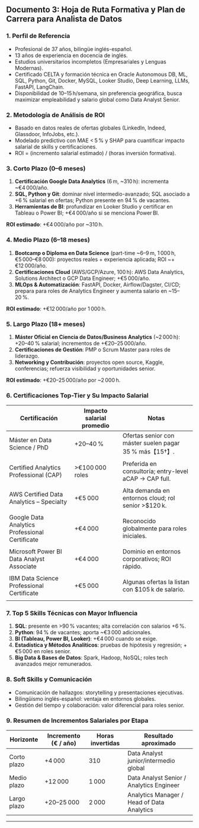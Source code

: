 ## Documento 3: Hoja de Ruta Formativa y Plan de Carrera para Analista de Datos

### 1. Perfil de Referencia

* Profesional de 37 años, bilingüe inglés-español.
* 13 años de experiencia en docencia de inglés.
* Estudios universitarios incompletos (Empresariales y Lenguas Modernas).
* Certificado CELTA y formación técnica en Oracle Autonomous DB, ML, SQL, Python, Git, Docker, MySQL, Looker Studio, Deep Learning, LLMs, FastAPI, LangChain.
* Disponibilidad de 10–15 h/semana, sin preferencia geográfica, busca maximizar empleabilidad y salario global como Data Analyst Senior.

### 2. Metodología de Análisis de ROI

* Basado en datos reales de ofertas globales (LinkedIn, Indeed, Glassdoor, InfoJobs, etc.).
* Modelado predictivo con MAE < 5 % y SHAP para cuantificar impacto salarial de skills y certificaciones.
* ROI = (incremento salarial estimado) / (horas inversión formativa).

### 3. Corto Plazo (0–6 meses)

1. **Certificación Google Data Analytics** (6 m, \~310 h): incrementa \~€4 000/año.
2. **SQL, Python y Git**: dominar nivel intermedio-avanzado; SQL asociado a +6 % salarial en ofertas; Python presente en 94 % de vacantes.
3. **Herramientas de BI**: profundizar en Looker Studio y certificar en Tableau o Power BI; +€4 000/año si se menciona Power BI.

**ROI estimado**: +€4 000/año por \~310 h.

### 4. Medio Plazo (6–18 meses)

1. **Bootcamp o Diploma en Data Science** (part-time \~6–9 m, 1 000 h, €5 000–€8 000): proyectos reales + experiencia aplicada; ROI \~+€12 000/año.
2. **Certificaciones Cloud** (AWS/GCP/Azure, 100 h): AWS Data Analytics, Solutions Architect o GCP Data Engineer; +€5 000/año.
3. **MLOps & Automatización**: FastAPI, Docker, Airflow/Dagster, CI/CD; prepara para roles de Analytics Engineer y aumenta salario en \~15–20 %.

**ROI estimado**: +€12 000/año por 1 000 h.

### 5. Largo Plazo (18+ meses)

1. **Máster Oficial en Ciencia de Datos/Business Analytics** (\~2 000 h): +20–40 % salarial; incrementos de +€20–25 000/año.
2. **Certificaciones de Gestión**: PMP o Scrum Master para roles de liderazgo.
3. **Networking y Contribución**: proyectos open source, Kaggle, conferencias; refuerza visibilidad y oportunidades senior.

**ROI estimado**: +€20–25 000/año por \~2 000 h.

### 6. Certificaciones Top-Tier y Su Impacto Salarial

| Certificación                                  | Impacto salarial promedio | Notas                                                  |
| ---------------------------------------------- | ------------------------- | ------------------------------------------------------ |
| Máster en Data Science / PhD                   | +20–40 %                  | Ofertas senior con máster suelen pagar 35 % más【15†】.  |
|                                                |                           |                                                        |
| Certified Analytics Professional (CAP)         | >€100 000 roles           | Preferida en consultoría; entry-level aCAP → CAP full. |
|                                                |                           |                                                        |
| AWS Certified Data Analytics – Specialty       | +€5 000                   | Alta demanda en entornos cloud; rol senior >\$120 k.   |
|                                                |                           |                                                        |
| Google Data Analytics Professional Certificate | +€4 000                   | Reconocido globalmente para roles iniciales.           |
|                                                |                           |                                                        |
| Microsoft Power BI Data Analyst Associate      | +€4 000                   | Dominio en entornos corporativos; ROI rápido.          |
|                                                |                           |                                                        |
| IBM Data Science Professional Certificate      | +€5 000                   | Algunas ofertas la listan con \$105 k de salario.      |
|                                                |                           |                                                        |

### 7. Top 5 Skills Técnicas con Mayor Influencia

1. **SQL**: presente en >90 % vacantes; alta correlación con salarios +6 %.
2. **Python**: 94 % de vacantes; aporta \~€3 000 adicionales.
3. **BI (Tableau, Power BI, Looker)**: +€4 000 cuando se exige.
4. **Estadística y Métodos Analíticos**: pruebas de hipótesis y regresión; +€5 000 en roles senior.
5. **Big Data & Bases de Datos**: Spark, Hadoop, NoSQL; roles tech avanzados mejor remunerados.

### 8. Soft Skills y Comunicación

* Comunicación de hallazgos: storytelling y presentaciones ejecutivas.
* Bilingüismo inglés-español: ventaja en entornos globales.
* Gestión del tiempo y colaboración: valor diferencial para roles senior.

### 9. Resumen de Incrementos Salariales por Etapa

| Horizonte   | Incremento (€ / año) | Horas invertidas | Resultado aproximado                       |
| ----------- | -------------------- | ---------------- | ------------------------------------------ |
| Corto plazo | +4 000               | 310              | Data Analyst junior/intermedio global      |
| Medio plazo | +12 000              | 1 000            | Data Analyst Senior / Analytics Engineer   |
| Largo plazo | +20–25 000           | 2 000            | Analytics Manager / Head of Data Analytics |

---
